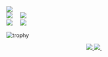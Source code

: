 
<div>
  <img src="http://github-profile-summary-cards.vercel.app/api/cards/profile-details?username=FelipeO16&theme=vue"/>
</div>

<div>
  <img src="http://github-profile-summary-cards.vercel.app/api/cards/repos-per-language?username=FelipeO16&theme=vue"/>
     
  <img src="http://github-profile-summary-cards.vercel.app/api/cards/most-commit-language?username=FelipeO16&theme=vue"/>
</div>

<div >
  <img src="http://github-profile-summary-cards.vercel.app/api/cards/stats?username=FelipeO16&theme=vue"/>
     
  <img src="http://github-profile-summary-cards.vercel.app/api/cards/productive-time?username=FelipeO16&theme=vue&utcOffset=8"/>
</div>

![trophy](https://github-profile-trophy.vercel.app/?username=FelipeO16&theme=onestar&column=6&margin-w=6&margin-h=6&no-bg=true&no-frame=true)
<div align="right">
  <a href="https://felipeoliveira.pages.dev/">
    <img src="https://img.shields.io/badge/website-00b598?style=for-the-badge&logo=About.me&logoColor=white" />
  </a>
  <a href="https://www.linkedin.com/in/felipe-oliveira-720117268/">
    <img src="https://img.shields.io/badge/LinkedIn-00b598?style=for-the-badge&logo=linkedin&logoColor=white" />
  </a>
                                                                     
</div>


<!--
**FelipeO16/FelipeO16** is a ✨ _special_ ✨ repository because its `README.md` (this file) appears on your GitHub profile.

Here are some ideas to get you started:

- 🔭 I’m currently working on ...
- 🌱 I’m currently learning ...
- 👯 I’m looking to collaborate on ...
- 🤔 I’m looking for help with ...
- 💬 Ask me about ...
- 📫 How to reach me: ...
- 😄 Pronouns: ...
- ⚡ Fun fact: ...
-->
